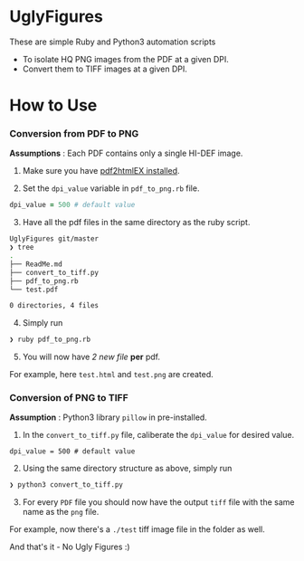 # UglyFigures

These are simple Ruby and Python3 automation scripts 

- To isolate HQ PNG images from the PDF at a given DPI.
- Convert them to TIFF images at a given DPI.




# How to Use

### Conversion from PDF to PNG

**Assumptions** : Each PDF contains only a single HI-DEF image.


1. Make sure you have [pdf2htmlEX installed](https://github.com/coolwanglu/pdf2htmlEX/wiki/Download).


2. Set the `dpi_value` variable in `pdf_to_png.rb` file.

```ruby
dpi_value = 500 # default value

```

3. Have all the pdf files in the same directory as the ruby script.

```sh
UglyFigures git/master
❯ tree
.
├── ReadMe.md
├── convert_to_tiff.py
├── pdf_to_png.rb
└── test.pdf

0 directories, 4 files

```

4. Simply run

```sh
❯ ruby pdf_to_png.rb
```


5. You will now have *2 new file* **per** pdf.

For example, here `test.html` and `test.png` are created.

### Conversion of PNG to TIFF

**Assumption** : Python3 library `pillow` in pre-installed.

1. In the `convert_to_tiff.py` file, caliberate the `dpi_value` for desired value.

```python3
dpi_value = 500 # default value

```


2. Using the same directory structure as above, simply run

```sh
❯ python3 convert_to_tiff.py
```

3. For every `PDF` file you should now have the output `tiff` file with the same name as the `png` file.

For example, now there's a `./test` tiff image file in the folder as well.

And that's it - No Ugly Figures :)


